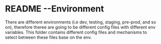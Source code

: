 # README --Environment

There are different environments (i.e dev, testing, staging, pre-prod, and so on), therefore theree are going to be different config files with different env variables. This folder contains different config files and mechanisms to select between these files base on the env.
